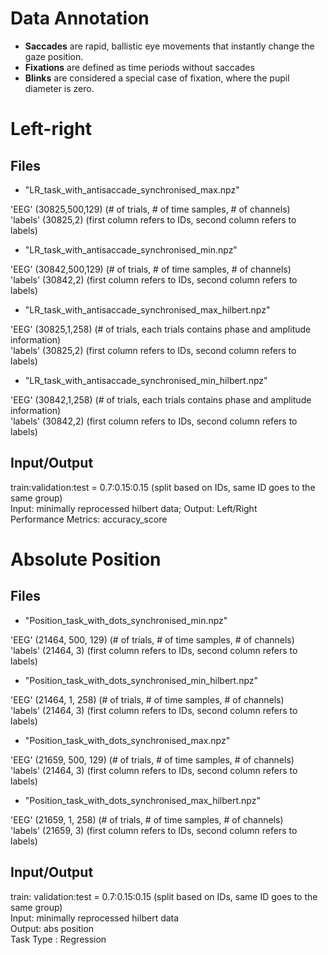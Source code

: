 # Data Annotation
- **Saccades** are rapid, ballistic eye movements that instantly change the gaze position. 
- **Fixations** are defined as time periods without saccades
- **Blinks** are considered a special case of fixation, where the pupil diameter is zero. 

# Left-right
## Files
- "LR_task_with_antisaccade_synchronised_max.npz"

'EEG' (30825,500,129) (# of trials, # of time samples, # of channels)<br /> 'labels' (30825,2) (first column refers to IDs, second column refers to labels)

- "LR_task_with_antisaccade_synchronised_min.npz"

'EEG' (30842,500,129) (# of trials, # of time samples, # of channels)<br /> 'labels' (30842,2) (first column refers to IDs, second column refers to labels)

- "LR_task_with_antisaccade_synchronised_max_hilbert.npz"

'EEG' (30825,1,258) (# of trials, each trials contains phase and amplitude information)<br /> 'labels' (30825,2) (first column refers to IDs, second column refers to labels)

- "LR_task_with_antisaccade_synchronised_min_hilbert.npz"

'EEG' (30842,1,258) (# of trials, each trials contains phase and amplitude information)<br /> 'labels' (30842,2) (first column refers to IDs, second column refers to labels)



## Input/Output
train:validation:test = 0.7:0.15:0.15 (split based on IDs, same ID goes to the same group) <br />
Input: minimally reprocessed hilbert data; Output: Left/Right <br />
Performance Metrics: accuracy_score <br />




# Absolute Position

## Files
- "Position_task_with_dots_synchronised_min.npz"

'EEG' (21464, 500, 129) (# of trials, # of time samples, # of channels)<br />
'labels' (21464, 3) (first column refers to IDs, second column refers to labels)<br />

- "Position_task_with_dots_synchronised_min_hilbert.npz"

'EEG' (21464, 1, 258) (# of trials, # of time samples, # of channels)<br />
'labels' (21464, 3) (first column refers to IDs, second column refers to labels)<br />


- "Position_task_with_dots_synchronised_max.npz"

'EEG' (21659, 500, 129) (# of trials, # of time samples, # of channels)<br />
'labels' (21464, 3) (first column refers to IDs, second column refers to labels)<br />

- "Position_task_with_dots_synchronised_max_hilbert.npz"

'EEG' (21659, 1, 258) (# of trials, # of time samples, # of channels) <br />
'labels' (21659, 3) (first column refers to IDs, second column refers to labels) <br />



## Input/Output
train: validation:test = 0.7:0.15:0.15 (split based on IDs, same ID goes to the same group)  <br />
Input: minimally reprocessed hilbert data <br />
Output: abs position <br />
Task Type : Regression <br />



